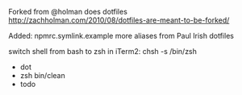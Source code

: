 Forked from @holman does dotfiles http://zachholman.com/2010/08/dotfiles-are-meant-to-be-forked/

Added:
npmrc.symlink.example
more aliases from Paul Irish dotfiles

switch shell from bash to zsh in iTerm2: chsh -s /bin/zsh

- dot
- zsh bin/clean
- todo
